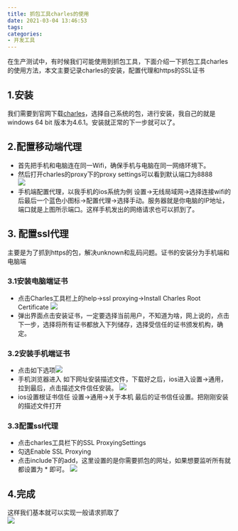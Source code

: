 ```yaml
---
title: 抓包工具charles的使用
date: 2021-03-04 13:46:53
tags:
categories:
- 开发工具
---
```

在生产测试中，有时候我们可能使用到抓包工具，下面介绍一下抓包工具charles的使用方法，本文主要记录charles的安装，配置代理和https的SSL证书
## 1.安装
我们需要到官网下载[charles](https://www.charlesproxy.com/download/)，选择自己系统的包，进行安装，我自己的就是windows 64 bit 版本为4.6.1。安装就正常的下一步就可以了。
## 2.配置移动端代理
 * 首先把手机和电脑连在同一Wifi，确保手机与电脑在同一网络环境下。
 * 然后打开charles的proxy下的proxy settings可以看到默认端口为8888  
 ![](/images/1614838164(1).jpg)
 * 手机端配置代理，以我手机的ios系统为例  设置->无线局域网->选择连接wifi的后最后一个蓝色小图标->配置代理->选择手动。服务器就是你电脑的IP地址，端口就是上图所示端口。这样手机发出的网络请求也可以抓到了。
## 3. 配置ssl代理
主要是为了抓到https的包，解决unknown和乱码问题。证书的安装分为手机端和电脑端
### 3.1安装电脑端证书
* 点击Charles工具栏上的help->ssl proxying->Install Charles Root Certificate
![](/images/1614839526(1).jpg)
* 弹出界面点击安装证书，一定要选择当前用户，不知道为啥，网上说的，点击下一步，选择将所有证书都放入下列储存，选择受信任的证书颁发机构，确定。
### 3.2安装手机端证书
* 点击如下选项![](/images/1614839967(1).jpg)
* 手机浏览器进入 如下网址安装描述文件，下载好之后，ios进入设置->通用，拉到最后，点击描述文件信任安装。
![](/images/1614840012(1).jpg)
* ios设置根证书信任 设置->通用->关于本机 最后的证书信任设置。把刚刚安装的描述文件打开
### 3.3配置ssl代理
* 点击charles工具栏下的SSL ProxyingSettings
* 勾选Enable SSL Proxying
* 点击include下的add，这里设置的是你需要抓包的网址，如果想要监听所有就都设置为 * 即可。
![](/images/1614841485(1).jpg)
## 4.完成
这样我们基本就可以实现一般请求抓取了  
![](/images/1614841701(1).jpg)